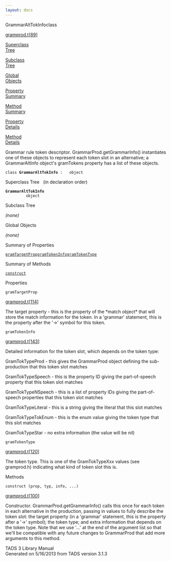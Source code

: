 ```yaml
---
layout: docs
---
```

<span class="title">GrammarAltTokInfo</span><span class="type">class</span>

[gramprod.t](../file/gramprod.t.html)\[[89](../source/gramprod.t.html#89)\]

[Superclass  
Tree](#_SuperClassTree_)

[Subclass  
Tree](#_SubClassTree_)

[Global  
Objects](#_ObjectSummary_)

[Property  
Summary](#_PropSummary_)

[Method  
Summary](#_MethodSummary_)

[Property  
Details](#_Properties_)

[Method  
Details](#_Methods_)

<div class="fdesc">

Grammar rule token descriptor. GrammarProd.getGrammarInfo() instantiates
one of these objects to represent each token slot in an alternative; a
GrammarAltInfo object's gramTokens property has a list of these objects.

`class `**`GrammarAltTokInfo`**` :   object`

</div>

<span id="_SuperClassTree_"></span>

<div class="mjhd">

<span class="hdln">Superclass Tree</span>   (in declaration order)

</div>

**`GrammarAltTokInfo`**  
`         object`  
<span id="_SubClassTree_"></span>

<div class="mjhd">

<span class="hdln">Subclass Tree</span>  

</div>

*(none)* <span id="_ObjectSummary_"></span>

<div class="mjhd">

<span class="hdln">Global Objects</span>  

</div>

*(none)* <span id="_PropSummary_"></span>

<div class="mjhd">

<span class="hdln">Summary of Properties</span>  

</div>

[`gramTargetProp`](#gramTargetProp)[`gramTokenInfo`](#gramTokenInfo)[`gramTokenType`](#gramTokenType)

<span id="_MethodSummary_"></span>

<div class="mjhd">

<span class="hdln">Summary of Methods</span>  

</div>

[`construct`](#construct)

<span id="_Properties_"></span>

<div class="mjhd">

<span class="hdln">Properties</span>  

</div>

<span id="gramTargetProp"></span>

`gramTargetProp`

[gramprod.t](../file/gramprod.t.html)\[[114](../source/gramprod.t.html#114)\]

<div class="desc">

The target property - this is the property of the \*match object\* that
will store the match information for the token. In a 'grammar'
statement, this is the property after the '-\>' symbol for this token.

</div>

<span id="gramTokenInfo"></span>

`gramTokenInfo`

[gramprod.t](../file/gramprod.t.html)\[[143](../source/gramprod.t.html#143)\]

<div class="desc">

Detailed information for the token slot, which depends on the token
type:

GramTokTypeProd - this gives the GrammarProd object defining the
sub-production that this token slot matches

GramTokTypeSpeech - this is the property ID giving the part-of-speech
property that this token slot matches

GramTokTypeNSpeech - this is a list of property IDs giving the
part-of-speech properties that this token slot matches

GramTokTypeLiteral - this is a string giving the literal that this slot
matches

GramTokTypeTokEnum - this is the enum value giving the token type that
this slot matches

GramTokTypeStar - no extra information (the value will be nil)

</div>

<span id="gramTokenType"></span>

`gramTokenType`

[gramprod.t](../file/gramprod.t.html)\[[120](../source/gramprod.t.html#120)\]

<div class="desc">

The token type. This is one of the GramTokTypeXxx values (see
gramprod.h) indicating what kind of token slot this is.

</div>

<span id="_Methods_"></span>

<div class="mjhd">

<span class="hdln">Methods</span>  

</div>

<span id="construct"></span>

`construct (prop, typ, info, ...)`

[gramprod.t](../file/gramprod.t.html)\[[100](../source/gramprod.t.html#100)\]

<div class="desc">

Constructor. GrammarProd.getGrammarInfo() calls this once for each token
in each alternative in the production, passing in values to fully
describe the token slot: the target property (in a 'grammar' statement,
this is the property after a '-\>' symbol); the token type; and extra
information that depends on the token type. Note that we use '...' at
the end of the argument list so that we'll be compatible with any future
changes to GrammarProd that add more arguments to this method.

</div>

<div class="ftr">

TADS 3 Library Manual  
Generated on 5/16/2013 from TADS version 3.1.3

</div>
